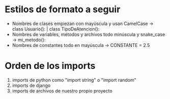 # Estilos de formato a seguir

-   Nombres de clases empiezan con mayúscula y usan CamelCase -> class Usuario(): | class TipoDeAtencion():
-   Nombres de variables, métodos y archivos todo minúscula y snake_case -> mi_metodo():
-   Nombres de constantes todo en mayúscula -> CONSTANTE = 2.5

# Orden de los imports

1. imports de python como "import string" o "import random"
2. imports de django
3. imports de archivos de nuestro propio proyecto
